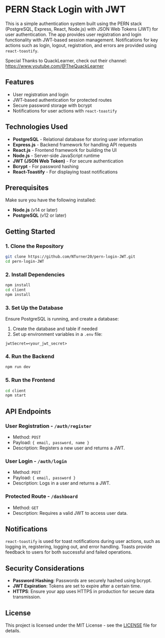 # PERN Stack Login with JWT

This is a simple authentication system built using the PERN stack (PostgreSQL, Express, React, Node.js) with JSON Web Tokens (JWT) for user authentication. The app provides user registration and login functionality with JWT-based session management. Notifications for key actions such as login, logout, registration, and errors are provided using `react-toastify`.

Special Thanks to QuackLearner, check out their channel: https://www.youtube.com/@TheQuackLearner

## Features

- User registration and login
- JWT-based authentication for protected routes
- Secure password storage with bcrypt
- Notifications for user actions with `react-toastify`

## Technologies Used

- **PostgreSQL** - Relational database for storing user information
- **Express.js** - Backend framework for handling API requests
- **React.js** - Frontend framework for building the UI
- **Node.js** - Server-side JavaScript runtime
- **JWT (JSON Web Token)** - For secure authentication
- **Bcrypt** - For password hashing
- **React-Toastify** - For displaying toast notifications

## Prerequisites

Make sure you have the following installed:

- **Node.js** (v14 or later)
- **PostgreSQL** (v12 or later)

## Getting Started

### 1. Clone the Repository

```bash
git clone https://github.com/NTurner20/pern-login-JWT.git
cd pern-login-JWT
```

### 2. Install Dependencies

```bash
npm install
cd client
npm install
```

### 3. Set Up the Database

Ensure PostgreSQL is running, and create a database:

1. Create the database and table if needed
2. Set up environment variables in a `.env` file:

```
jwtSecret=<your_jwt_secret>
```

### 4. Run the Backend

```bash
npm run dev
```

### 5. Run the Frontend

```bash
cd client
npm start
```

## API Endpoints

### **User Registration** - `/auth/register`
- Method: `POST`
- Payload: `{ email, password, name }`
- Description: Registers a new user and returns a JWT.

### **User Login** - `/auth/login`
- Method: `POST`
- Payload: `{ email, password }`
- Description: Logs in a user and returns a JWT.

### **Protected Route** - `/dashboard`
- Method: `GET`
- Description: Requires a valid JWT to access user data.

## Notifications

`react-toastify` is used for toast notifications during user actions, such as logging in, registering, logging out, and error handling. Toasts provide feedback to users for both successful and failed operations.

## Security Considerations

- **Password Hashing**: Passwords are securely hashed using bcrypt.
- **JWT Expiration**: Tokens are set to expire after a certain time.
- **HTTPS**: Ensure your app uses HTTPS in production for secure data transmission.

## License

This project is licensed under the MIT License - see the [LICENSE](LICENSE) file for details.
